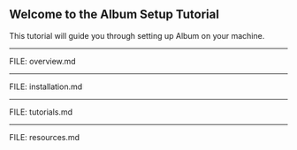 ## Welcome to the Album Setup Tutorial

This tutorial will guide you through setting up Album on your machine.

---

FILE: overview.md

---

FILE: installation.md

---

FILE: tutorials.md

---

FILE: resources.md
